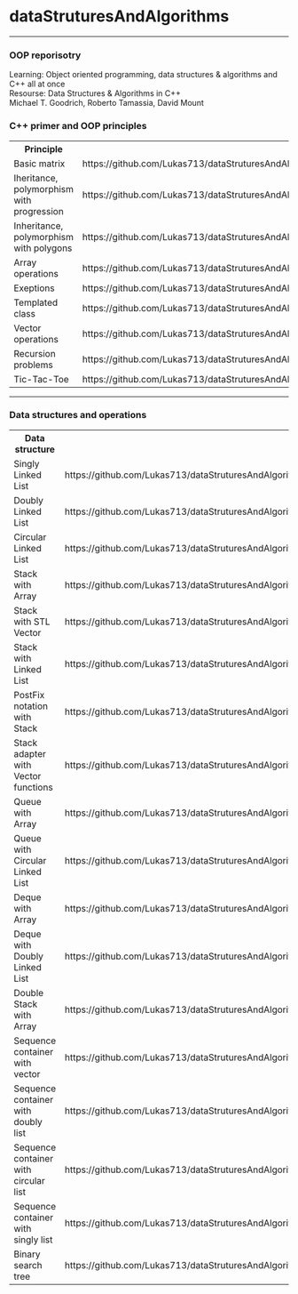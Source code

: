 # dataStruturesAndAlgorithms

<hr>
<h3>OOP reporisotry</h3>
<p>Learning: Object oriented programming, data structures & algorithms and C++ all at once <br>
Resourse: Data Structures & Algorithms in C++<br>
Michael T. Goodrich, Roberto Tamassia, David Mount
</p>
<h3>C++ primer and OOP principles</h3>
<table>
	<tr>
		<th>Principle</th>
		<th>Linked</th>
	</tr>
	<tr>
		<td>Basic matrix</td>
		<td>https://github.com/Lukas713/dataStruturesAndAlgorithms/blob/master/OOP/Principles/Matrix.cpp</td>
	</tr>
	<tr>
		<td>Iheritance, polymorphism with progression</td>
		<td>https://github.com/Lukas713/dataStruturesAndAlgorithms/blob/master/OOP/Principles/Progressions.cpp</td>
	</tr>
	<tr>
		<td>Inheritance, polymorphism with polygons</td>
		<td>https://github.com/Lukas713/dataStruturesAndAlgorithms/blob/master/OOP/Principles/polygonInterface.cpp</td>
	</tr>
	<tr>
		<td>Array operations</td>
		<td>https://github.com/Lukas713/dataStruturesAndAlgorithms/blob/master/OOP/Principles/arayOperations.cpp</td>
	</tr>
	<tr>
		<td>Exeptions</td>
		<td>https://github.com/Lukas713/dataStruturesAndAlgorithms/blob/master/OOP/Principles/catchExeption.cpp</td>
	</tr>
	<tr>
		<td>Templated class</td>
		<td>https://github.com/Lukas713/dataStruturesAndAlgorithms/blob/master/OOP/Principles/classTemplate.cpp</td>
	</tr>
	<tr>
		<td>Vector operations</td>
		<td>https://github.com/Lukas713/dataStruturesAndAlgorithms/blob/master/OOP/Principles/vectorBegining.cpp</td>
	</tr>
	<tr>
		<td>Recursion problems</td>
		<td>https://github.com/Lukas713/dataStruturesAndAlgorithms/blob/master/OOP/Principles/recursion.cpp</td>
	</tr>
	<tr>
		<td>Tic-Tac-Toe</td>
		<td>https://github.com/Lukas713/dataStruturesAndAlgorithms/blob/master/OOP/Principles/ticTacToe.cpp</td>
	</tr>
</table>
<hr>
<h3>Data structures and operations</h3>
<table>
  <tr>
    <th>Data structure</th>
    <th>Link</th>
  </tr>
  <tr>
    <td>Singly Linked List</td>
    <td>https://github.com/Lukas713/dataStruturesAndAlgorithms/blob/master/OOP/LinkedList/singlyLinkedListGeneric.cpp</td>
  </tr>
  <tr>
    <td>Doubly Linked List</td>
    <td>https://github.com/Lukas713/dataStruturesAndAlgorithms/blob/master/OOP/LinkedList/doublyLinkedListGeneric.cpp</td>
  </tr>
  <tr>
    <td>Circular Linked List</td>
    <td>https://github.com/Lukas713/dataStruturesAndAlgorithms/blob/master/OOP/LinkedList/circularLinkedList.cpp</td>
  </tr>
  <tr>
    <td>Stack with Array</td>
    <td>https://github.com/Lukas713/dataStruturesAndAlgorithms/blob/master/OOP/StackQueueDequeue/stackArray.cpp</td>
  </tr>
   <tr>
    <td>Stack with STL Vector</td>
    <td>https://github.com/Lukas713/dataStruturesAndAlgorithms/blob/master/OOP/StackQueueDequeue/stackVectorSTL.cpp</td>
  </tr>
  <tr>
    <td>Stack with Linked List</td>
    <td>https://github.com/Lukas713/dataStruturesAndAlgorithms/blob/master/OOP/StackQueueDequeue/stackLinkedListGeneric.cpp</td>
  </tr>
    <tr>
    <td>PostFix notation with Stack</td>
    <td>https://github.com/Lukas713/dataStruturesAndAlgorithms/blob/master/OOP/StackQueueDequeue/postFixNotation.cpp</td>
  </tr>
  <tr>
    <td>Stack adapter with Vector functions</td>
    <td>https://github.com/Lukas713/dataStruturesAndAlgorithms/blob/master/OOP/StackQueueDequeue/stackAdapterVectorFunctions.cpp</td>
  </tr>
   <tr>
    <td>Queue with Array</td>
    <td>https://github.com/Lukas713/dataStruturesAndAlgorithms/blob/master/OOP/StackQueueDequeue/queueArray.cpp</td>
  </tr>
   <tr>
    <td>Queue with Circular Linked List</td>
    <td>https://github.com/Lukas713/dataStruturesAndAlgorithms/blob/master/OOP/StackQueueDequeue/queueCircularLinkedList.cpp</td>
  </tr>
   <tr>
    <td>Deque with Array</td>
    <td>https://github.com/Lukas713/dataStruturesAndAlgorithms/blob/master/OOP/StackQueueDequeue/dequeArray.cpp</td>
  </tr>
   <tr>
    <td>Deque with Doubly Linked List</td>
    <td>https://github.com/Lukas713/dataStruturesAndAlgorithms/blob/master/OOP/StackQueueDequeue/dequeDoublyLinkedList.cpp</td>
  </tr>
  <tr>
    <td>Double Stack with Array</td>
    <td>https://github.com/Lukas713/dataStruturesAndAlgorithms/blob/master/OOP/StackQueueDequeue/doubleStackArray.cpp</td>
  </tr>
   <tr>
    <td>Sequence container with vector</td>
    <td>https://github.com/Lukas713/dataStruturesAndAlgorithms/blob/master/OOP/Sequence/vector.cpp</td>
  </tr>
   <tr>
    <td>Sequence container with doubly list</td>
    <td>https://github.com/Lukas713/dataStruturesAndAlgorithms/blob/master/OOP/Sequence/listDoubly.cpp</td>
  </tr>
  <tr>
    <td>Sequence container with circular list</td>
    <td>https://github.com/Lukas713/dataStruturesAndAlgorithms/blob/master/OOP/Sequence/listCircular.cpp</td>
  </tr>
  <tr>
    <td>Sequence container with singly list</td>
    <td>https://github.com/Lukas713/dataStruturesAndAlgorithms/blob/master/OOP/Sequence/listSingly.cpp</td>
  </tr>
  <tr>
    <td>Binary search tree</td>
    <td>https://github.com/Lukas713/dataStruturesAndAlgorithms/blob/master/OOP/Tree/binaryTree.cpp</td>
  </tr>
</table>


